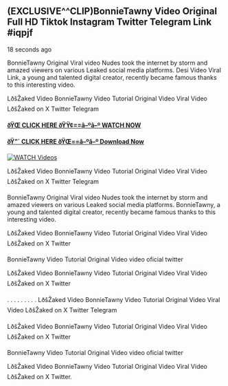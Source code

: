 ## (EXCLUSIVE^^CLIP)BonnieTawny Video Original Full HD Tiktok Instagram Twitter Telegram Link #iqpjf

18 seconds ago

BonnieTawny Original Viral video Nudes took the internet by storm and amazed viewers on various Leaked social media platforms. Desi Video Viral Link, a young and talented digital creator, recently became famous thanks to this interesting video.

LðšŽaked Video BonnieTawny Video Tutorial Original Video Viral Video LðšŽaked on X Twitter Telegram

**[ðŸŒ CLICK HERE ðŸŸ¢==â–ºâ–º WATCH NOW](https://clips-mediaa.blogspot.com/2025/02/video-viral-download.html)**

**[ðŸ”´ CLICK HERE ðŸŒ==â–ºâ–º Download Now](https://clips-mediaa.blogspot.com/2025/02/video-viral-download.html)**

[![WATCH Videos](https://i.imgur.com/dJHk4Zq.gif)](https://clips-mediaa.blogspot.com/2025/02/video-viral-download.html)

LðšŽaked Video BonnieTawny Video Tutorial Original Video Viral Video LðšŽaked on X Twitter Telegram

BonnieTawny Original Viral video Nudes took the internet by storm and amazed viewers on various Leaked social media platforms. BonnieTawny, a young and talented digital creator, recently became famous thanks to this interesting video.

LðšŽaked Video BonnieTawny Video Tutorial Original Video Viral Video LðšŽaked on X Twitter

BonnieTawny Video Tutorial Original Video video oficial twitter

LðšŽaked Video BonnieTawny Video Tutorial Original Video Viral Video LðšŽaked on X Twitter

. . . . . . . . . LðšŽaked Video BonnieTawny Video Tutorial Original Video Viral Video LðšŽaked on X Twitter Telegram

LðšŽaked Video BonnieTawny Video Tutorial Original Video Viral Video LðšŽaked on X Twitter

BonnieTawny Video Tutorial Original Video video oficial twitter

LðšŽaked Video BonnieTawny Video Tutorial Original Video Viral Video LðšŽaked on X Twitter.